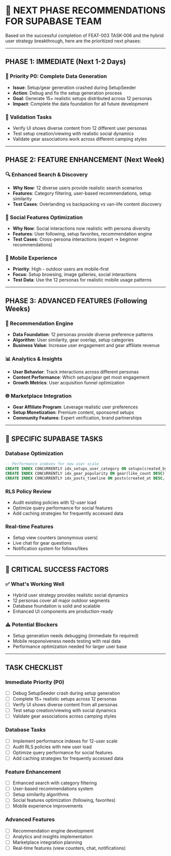 # 🚀 NEXT PHASE RECOMMENDATIONS FOR SUPABASE TEAM

Based on the successful completion of FEAT-003 TASK-006 and the hybrid user strategy breakthrough, here are the prioritized next phases:

---

## PHASE 1: IMMEDIATE (Next 1-2 Days)

### 🎯 Priority P0: Complete Data Generation

- **Issue**: Setup/gear generation crashed during SetupSeeder
- **Action**: Debug and fix the setup generation process
- **Goal**: Generate 15+ realistic setups distributed across 12 personas
- **Impact**: Complete the data foundation for all future development

### 🧪 Validation Tasks

- Verify UI shows diverse content from 12 different user personas
- Test setup creation/viewing with realistic social dynamics
- Validate gear associations work across different camping styles

---

## PHASE 2: FEATURE ENHANCEMENT (Next Week)

### 🔍 Enhanced Search & Discovery

- **Why Now**: 12 diverse users provide realistic search scenarios
- **Features**: Category filtering, user-based recommendations, setup similarity
- **Test Cases**: Overlanding vs backpacking vs van-life content discovery

### 🤝 Social Features Optimization

- **Why Now**: Social interactions now realistic with persona diversity
- **Features**: User following, setup favorites, recommendation engine
- **Test Cases**: Cross-persona interactions (expert → beginner recommendations)

### 📱 Mobile Experience

- **Priority**: High - outdoor users are mobile-first
- **Focus**: Setup browsing, image galleries, social interactions
- **Test Data**: Use the 12 personas for realistic mobile usage patterns

---

## PHASE 3: ADVANCED FEATURES (Following Weeks)

### 🔮 Recommendation Engine

- **Data Foundation**: 12 personas provide diverse preference patterns
- **Algorithm**: User similarity, gear overlap, setup categories
- **Business Value**: Increase user engagement and gear affiliate revenue

### 📊 Analytics & Insights

- **User Behavior**: Track interactions across different personas
- **Content Performance**: Which setups/gear get most engagement
- **Growth Metrics**: User acquisition funnel optimization

### 🌐 Marketplace Integration

- **Gear Affiliate Program**: Leverage realistic user preferences
- **Setup Monetization**: Premium content, sponsored setups
- **Community Features**: Expert verification, brand partnerships

---

## 🎯 SPECIFIC SUPABASE TASKS

### Database Optimization

```sql
-- Performance indexes for new user scale
CREATE INDEX CONCURRENTLY idx_setups_user_category ON setups(created_by, category);
CREATE INDEX CONCURRENTLY idx_gear_popularity ON gear(like_count DESC);
CREATE INDEX CONCURRENTLY idx_posts_timeline ON posts(created_at DESC, is_public);
```

### RLS Policy Review

- Audit existing policies with 12-user load
- Optimize query performance for social features
- Add caching strategies for frequently accessed data

### Real-time Features

- Setup view counters (anonymous users)
- Live chat for gear questions
- Notification system for follows/likes

---

## 🚨 CRITICAL SUCCESS FACTORS

### ✅ What's Working Well

- Hybrid user strategy provides realistic social dynamics
- 12 personas cover all major outdoor segments
- Database foundation is solid and scalable
- Enhanced UI components are production-ready

### ⚠️ Potential Blockers

- Setup generation needs debugging (immediate fix required)
- Mobile responsiveness needs testing with real data
- Performance optimization needed for larger user base

---

## TASK CHECKLIST

### Immediate Priority (P0)
- [ ] Debug SetupSeeder crash during setup generation
- [ ] Complete 15+ realistic setups across 12 personas
- [ ] Verify UI shows diverse content from all personas
- [ ] Test setup creation/viewing with social dynamics
- [ ] Validate gear associations across camping styles

### Database Tasks
- [ ] Implement performance indexes for 12-user scale
- [ ] Audit RLS policies with new user load
- [ ] Optimize query performance for social features
- [ ] Add caching strategies for frequently accessed data

### Feature Enhancement
- [ ] Enhanced search with category filtering
- [ ] User-based recommendations system
- [ ] Setup similarity algorithms
- [ ] Social features optimization (following, favorites)
- [ ] Mobile experience improvements

### Advanced Features
- [ ] Recommendation engine development
- [ ] Analytics and insights implementation
- [ ] Marketplace integration planning
- [ ] Real-time features (view counters, chat, notifications)